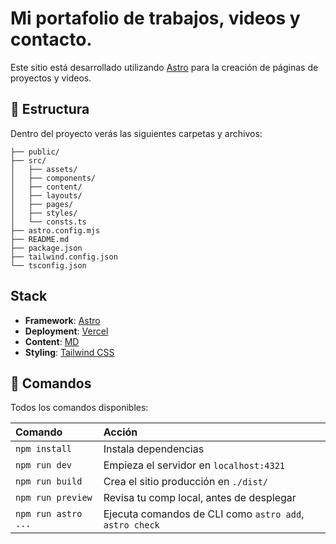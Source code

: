 # Mi portafolio de trabajos, videos y contacto.

Este sitio está desarrollado utilizando [Astro](https://astro.build/) para la creación de páginas de proyectos y videos.

## 🚀 Estructura

Dentro del proyecto verás las siguientes carpetas y archivos:

```text
├── public/
├── src/
│   ├── assets/
│   ├── components/
│   ├── content/
│   ├── layouts/
│   ├── pages/
│   ├── styles/
│   └── consts.ts
├── astro.config.mjs
├── README.md
├── package.json
├── tailwind.config.json
└── tsconfig.json
```

## Stack

- **Framework**: [Astro](https://astro.build/)
- **Deployment**: [Vercel](https://vercel.com/)
- **Content**: [MD](https://www.markdownguide.org/getting-started/)
- **Styling**: [Tailwind CSS](https://tailwindcss.com/)

## 🧞 Comandos

Todos los comandos disponibles:

| Comando                   | Acción                                                  |
| :------------------------ | :------------------------------------------------------ |
| `npm install`             | Instala dependencias                                    |
| `npm run dev`             | Empieza el servidor en `localhost:4321`                 |
| `npm run build`           | Crea el sitio producción en `./dist/`                   |
| `npm run preview`         | Revisa tu comp local, antes de desplegar                |
| `npm run astro ...`       | Ejecuta comandos de CLI como `astro add`, `astro check` |
